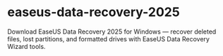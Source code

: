 # easeus-data-recovery-2025
Download EaseUS Data Recovery 2025 for Windows — recover deleted files, lost partitions, and formatted drives with EaseUS Data Recovery Wizard tools.
